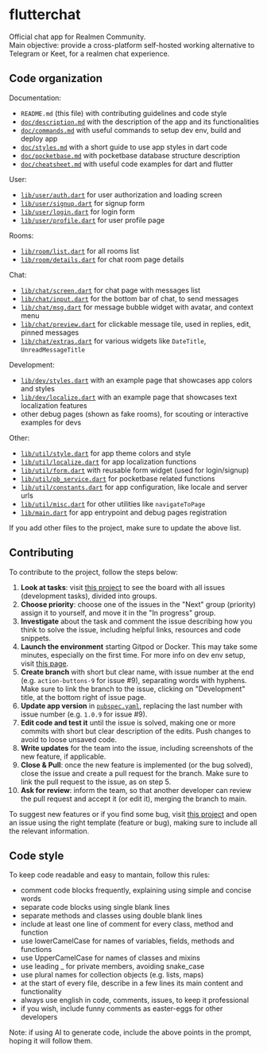 # flutterchat

Official chat app for Realmen Community.<br/>
Main objective: provide a cross-platform self-hosted working alternative to Telegram or Keet, for a realmen chat experience.


## Code organization

Documentation:
- `README.md` (this file) with contributing guidelines and code style
- [`doc/description.md`](doc/description.md) with the description of the app and its functionalities
- [`doc/commands.md`](doc/commands.md) with useful commands to setup dev env, build and deploy app
- [`doc/styles.md`](doc/styles.md) with a short guide to use app styles in dart code
- [`doc/pocketbase.md`](doc/pocketbase.md) with pocketbase database structure description
- [`doc/cheatsheet.md`](doc/cheatsheet.md) with useful code examples for dart and flutter

User:
- [`lib/user/auth.dart`](lib/user/auth.dart) for user authorization and loading screen
- [`lib/user/signup.dart`](lib/user/signup.dart) for signup form
- [`lib/user/login.dart`](lib/user/login.dart) for login form
- [`lib/user/profile.dart`](lib/user/profile.dart) for user profile page

Rooms:
- [`lib/room/list.dart`](lib/room/list.dart) for all rooms list
- [`lib/room/details.dart`](lib/room/details.dart) for chat room page details

Chat:
- [`lib/chat/screen.dart`](lib/chat/screen.dart) for chat page with messages list
- [`lib/chat/input.dart`](lib/chat/input.dart) for the bottom bar of chat, to send messages
- [`lib/chat/msg.dart`](lib/chat/msg.dart) for message bubble widget with avatar, and context menu
- [`lib/chat/preview.dart`](lib/chat/preview.dart) for clickable message tile, used in replies, edit, pinned messages
- [`lib/chat/extras.dart`](lib/chat/extras.dart) for various widgets like `DateTitle`, `UnreadMessageTitle`

Development:
- [`lib/dev/styles.dart`](lib/dev/styles.dart) with an example page that showcases app colors and styles
- [`lib/dev/localize.dart`](lib/dev/localize.dart) with an example page that showcases text localization features
- other debug pages (shown as fake rooms), for scouting or interactive examples for devs

Other:
- [`lib/util/style.dart`](lib/util/style.dart) for app theme colors and style
- [`lib/util/localize.dart`](lib/util/localize.dart) for app localization functions
- [`lib/util/form.dart`](lib/util/form.dart) with reusable form widget (used for login/signup)
- [`lib/util/pb_service.dart`](lib/util/pb_service.dart) for pocketbase related functions 
- [`lib/util/constants.dart`](lib/util/constants.dart) for app configuration, like locale and server urls
- [`lib/util/misc.dart`](lib/util/misc.dart) for other utilities like `navigateToPage`
- [`lib/main.dart`](lib/main.dart) for app entrypoint and debug pages registration

If you add other files to the project, make sure to update the above list.


## Contributing

To contribute to the project, follow the steps below:


1. **Look at tasks**: visit [this project](https://github.com/users/scanzy/projects/1) to see the board with all issues (development tasks), divided into groups.
2. **Choose priority**: choose one of the issues in the "Next" group (priority) assign it to yourself, and move it in the "In progress" group.
3. **Investigate** about the task and comment the issue describing how you think to solve the issue, including helpful links, resources and code snippets.
4. **Launch the environment** starting Gitpod or Docker. This may take some minutes, especially on the first time. For more info on dev env setup, visit [this page](doc/commands.md).
5. **Create branch** with short but clear name, with issue number at the end (e.g. `action-buttons-9` for issue #9), separating words with hyphens. Make sure to link the branch to the issue, clicking on "Development" title, at the bottom right of issue page.
6. **Update app version** in [`pubspec.yaml`](pubspec.yaml), replacing the last number with issue number (e.g. `1.0.9` for issue #9).
7. **Edit code and test it** until the issue is solved, making one or more commits with short but clear description of the edits. Push changes to avoid to loose unsaved code.
8. **Write updates** for the team into the issue, including screenshots of the new feature, if applicable.
9. **Close & Pull**: once the new feature is implemented (or the bug solved), close the issue and create a pull request for the branch. Make sure to link the pull request to the issue, as on step 5.
10. **Ask for review**: inform the team, so that another developer can review the pull request and accept it (or edit it), merging the branch to main.

To suggest new features or if you find some bug, visit [this project](https://github.com/users/scanzy/projects/1) and open an issue using the right template (feature or bug), making sure to include all the relevant information.


## Code style

To keep code readable and easy to mantain, follow this rules:
- comment code blocks frequently, explaining using simple and concise words
- separate code blocks using single blank lines
- separate methods and classes using double blank lines
- include at least one line of comment for every class, method and function
- use lowerCamelCase for names of variables, fields, methods and functions
- use UpperCamelCase for names of classes and mixins
- use leading _ for private members, avoiding snake_case
- use plural names for collection objects (e.g. lists, maps)
- at the start of every file, describe in a few lines its main content and functionality
- always use english in code, comments, issues, to keep it professional
- if you wish, include funny comments as easter-eggs for other developers

Note: if using AI to generate code, include the above points in the prompt, hoping it will follow them.

